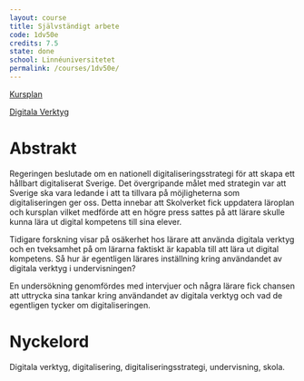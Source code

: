 ```yaml
---
layout: course
title: Självständigt arbete
code: 1dv50e
credits: 7.5
state: done
school: Linnéuniversitetet
permalink: /courses/1dv50e/
---
```


[Kursplan](/files/courseplan/1dv50e.pdf)

[Digitala Verktyg](/files/DigitalaVerktyg.pdf)

Abstrakt
===
Regeringen beslutade om en nationell digitaliseringsstrategi för att skapa ett hållbart digitaliserat Sverige. Det övergripande målet med strategin var att Sverige ska vara ledande i att ta tillvara på möjligheterna som digitaliseringen ger oss. Detta innebar
att Skolverket fick uppdatera läroplan och kursplan vilket medförde att en högre press sattes på att lärare skulle kunna lära ut digital kompetens till sina elever.

Tidigare forskning visar på osäkerhet hos lärare att använda digitala verktyg och en tveksamhet på om lärarna faktiskt är kapabla till att lära ut digital kompetens. Så hur är egentligen lärares inställning kring användandet av digitala verktyg i undervisningen?

En undersökning genomfördes med intervjuer och några lärare fick chansen att uttrycka sina tankar kring användandet av digitala verktyg och vad de egentligen tycker om digitaliseringen.

Nyckelord
===
Digitala verktyg, digitalisering, digitaliseringsstrategi, undervisning, skola.